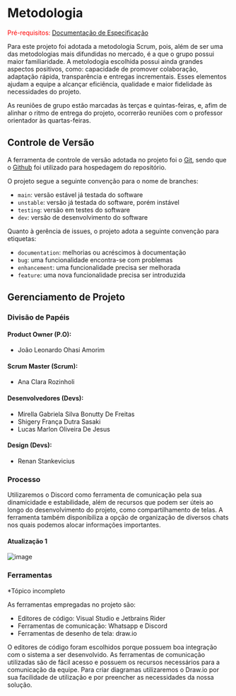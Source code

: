 
# Metodologia

<span style="color:red">Pré-requisitos: <a href="2-Especificação do Projeto.md"> Documentação de Especificação</a></span>

Para este projeto foi adotada a metodologia Scrum, pois, além de ser uma das metodologias mais difundidas no mercado, é a que o grupo possui maior familiaridade. A metolodogia escolhida possui ainda grandes aspectos positivos, como: capacidade de promover colaboração, adaptação rápida, transparência e entregas incrementais. Esses elementos ajudam a equipe a alcançar eficiência, qualidade e maior fidelidade às necessidades do projeto. 

As reuniões de grupo estão marcadas às terças e quintas-feiras, e, afim de alinhar o ritmo de entrega do projeto, ocorrerão reuniões com o professor orientador às quartas-feiras.


## Controle de Versão

A ferramenta de controle de versão adotada no projeto foi o
[Git](https://git-scm.com/), sendo que o [Github](https://github.com)
foi utilizado para hospedagem do repositório.

O projeto segue a seguinte convenção para o nome de branches:

- `main`: versão estável já testada do software
- `unstable`: versão já testada do software, porém instável
- `testing`: versão em testes do software
- `dev`: versão de desenvolvimento do software

Quanto à gerência de issues, o projeto adota a seguinte convenção para
etiquetas:

- `documentation`: melhorias ou acréscimos à documentação
- `bug`: uma funcionalidade encontra-se com problemas
- `enhancement`: uma funcionalidade precisa ser melhorada
- `feature`: uma nova funcionalidade precisa ser introduzida

## Gerenciamento de Projeto

### Divisão de Papéis

#### Product Owner (P.O): 
- João Leonardo Ohasi Amorim

#### Scrum Master (Scrum): 
- Ana Clara Rozinholi

#### Desenvolvedores (Devs):

- Mirella Gabriela Silva Bonutty De Freitas
- Shigery França Dutra Sasaki
- Lucas Marlon Oliveira De Jesus

#### Design (Devs):
- Renan Stankevicius


### Processo

Utilizaremos o Discord como ferramenta de comunicação pela sua dinamicidade e estabilidade, além de recursos que podem ser úteis ao longo do desenvolvimento do projeto, como compartilhamento de telas. A ferramenta também disponibiliza a opção de organização de diversos chats nos quais podemos alocar informações importantes.

#### Atualização 1

![image](https://github.com/ICEI-PUC-Minas-PMV-ADS/pmv-ads-2023-2-e2-proj-int-t2-rede-social/assets/126729120/8dd61e33-729a-4653-b723-76260417b0d6)


### Ferramentas  

*Tópico incompleto

As ferramentas empregadas no projeto são:

- Editores de código: Visual Studio e Jetbrains Rider
- Ferramentas de comunicação: Whatsapp e Discord
- Ferramentas de desenho de tela: draw.io

O editores de código foram escolhidos porque possuem boa integração com o sistema a ser desenvolvido. As ferramentas de comunicação utilizadas são de fácil acesso e possuem os recursos necessários para a comunicação da equipe. Para criar diagramas utilizaremos o Draw.io por sua facilidade de utilização e por preencher as necessidades da nossa solução.
